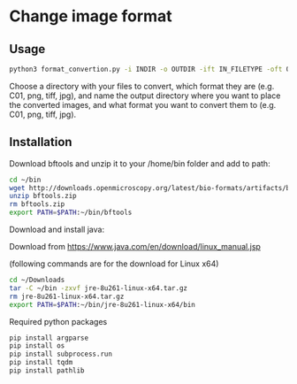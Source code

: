 # Change image format

## Usage
```bash
python3 format_convertion.py -i INDIR -o OUTDIR -ift IN_FILETYPE -oft OUT_FILETYPE
```
Choose a directory with your files to convert, which format they are (e.g. C01, png, tiff, jpg), and name the output directory where you want to place the converted images, and what format you want to convert them to (e.g. C01, png, tiff, jpg).



## Installation

Download bftools and unzip it to your /home/bin folder and add to path:

```bash
cd ~/bin
wget http://downloads.openmicroscopy.org/latest/bio-formats/artifacts/bftools.zip
unzip bftools.zip
rm bftools.zip
export PATH=$PATH:~/bin/bftools
```
Download and install java:

Download from https://www.java.com/en/download/linux_manual.jsp

(following commands are for the download for Linux x64)

```bash
cd ~/Downloads
tar -C ~/bin -zxvf jre-8u261-linux-x64.tar.gz
rm jre-8u261-linux-x64.tar.gz 
export PATH=$PATH:~/bin/jre-8u261-linux-x64/bin
```

Required python packages
```python
pip install argparse
pip install os
pip install subprocess.run
pip install tqdm
pip install pathlib
```

